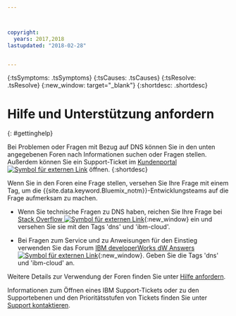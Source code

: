 ```yaml
---



copyright:
  years: 2017,2018
lastupdated: "2018-02-28"


---
```


<!-- Common attributes used in the template are defined as follows: -->
{:tsSymptoms: .tsSymptoms} 
{:tsCauses: .tsCauses} 
{:tsResolve: .tsResolve} 
{:new_window: target="_blank"}
{:shortdesc: .shortdesc}

<!-- # {{site.data.keyword.blockstorageshort}} troubleshooting
{: #ts} -->
<!-- Provide an appropriate ID above -->

<!-- IN PROGRESS - AUDIENCE BLUE, STAGING ONLY -->


<!-- This is the template for troubleshooting topics.  -->

<!-- The short description section should include the service long name and "Bluemix" for search optimization. Example short description: -->

<!-- Add a heading and content for how to get help and support. Use this template for beta and GA services:  -->
# Hilfe und Unterstützung anfordern 
{: #gettinghelp}

Bei Problemen oder Fragen mit Bezug auf DNS können Sie in den unten angegebenen Foren nach Informationen suchen oder Fragen stellen. Außerdem können Sie ein Support-Ticket im [Kundenportal ![Symbol für externen Link](../../icons/launch-glyph.svg "Symbol für externen Link")](https://control.softlayer.com/) öffnen.
{:shortdesc}

Wenn Sie in den Foren eine Frage stellen, versehen Sie Ihre Frage mit einem Tag, um die {{site.data.keyword.Bluemix_notm}}-Entwicklungsteams auf die Frage aufmerksam zu machen.
<!--Insert the appropriate Stack Overflow tag for your service for <block-storage> in URL and text below:  -->
* Wenn Sie technische Fragen zu DNS haben, reichen Sie Ihre Frage bei [Stack Overflow ![Symbol für externen Link](../../icons/launch-glyph.svg "Symbol für externen Link")](https://stackoverflow.com/search?q=dns+ibm-cloud){:new_window} ein und versehen Sie sie mit den Tags 'dns' und 'ibm-cloud'.
<!--Insert the appropriate dW Answers tag for your service for <service_keyword> in URL below:  -->
* Bei Fragen zum Service und zu Anweisungen für den Einstieg verwenden Sie das Forum [IBM developerWorks dW Answers ![Symbol für externen Link](../../icons/launch-glyph.svg "Symbol für externen Link")](https://developer.ibm.com/answers/topics/dns.html?smartspace=ibm-cloud){:new_window}. Geben Sie die Tags 'dns' und 'ibm-cloud' an.

Weitere Details zur Verwendung der Foren finden Sie unter [Hilfe anfordern](https://console.bluemix.net/docs/support/index.html#getting-help).

Informationen zum Öffnen eines IBM Support-Tickets oder zu den Supportebenen und den Prioritätsstufen von Tickets finden Sie unter [Support kontaktieren](https://console.bluemix.net/docs/support/index.html#contacting-support).

